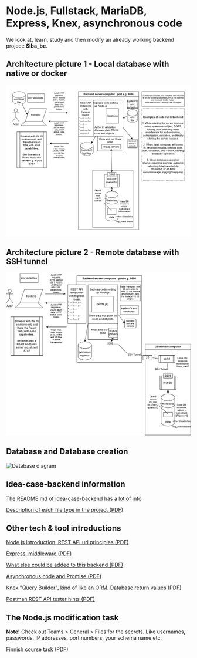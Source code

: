 # Node.js, Fullstack, MariaDB, Express, Knex, asynchronous code


We look at, learn, study and then modify an already working backend project: **Siba_be**.


## Architecture picture 1 - Local database with native or docker

![Architecture picture. Full-stack with Node backend](https://github.com/valju/docs_backend_design/blob/master/BackendArchitecturePic_with_DrawIo_LocalDB_WithMoreDetails.drawio.png)


## Architecture picture 2 - Remote database with SSH tunnel

![Architecture picture. Full-stack with Node backend](https://github.com/valju/docs_backend_design/blob/master/BackendArchitecturePic_with_DrawIo_WithMoreDetails.png)

## Database and Database creation
![Database diagram](https://github.com/haagahelia/Siba_be/blob/main/Database/Documentation/CaseDB_as_image.png)

<!--
**Note!** Check out Teams > General > Files for the secrets. Like usernames, passwords, IP addresses, port numbers, schema and user creation script etc.

This PDF talks about creating "Idea case database" but you can use it to create any,
just use your case scripts instead. Steps could be the same.

[Database creation (PDF)](01_database/CreatingDatabase_for_IdeaCaseBackend.pdf)
-->

## idea-case-backend information

[The README.md of idea-case-backend has a lot of info](https://github.com/valju/idea-case-backend/#readme)

[Description of each file type in the project (PDF)](https://github.com/valju/idea-case-backend/raw/master/BackendDemoProject_ForExample_or_eg_BackendExam.pdf)

<!--
[The project repo itself to be cloned](https://github.com/valju/idea-case-backend)
-->

## Other tech & tool introductions

[Node.js introduction, REST API url principles (PDF)](02_nodejs/NodeJS.pdf)

[Express, middleware (PDF)](02_nodejs/Express_and_middleware.pdf)

[What else could be added to this backend (PDF)](02_nodejs/MoreCouldBeAdded.pdf)

[Asynchronous code and Promise (PDF)](03_asynchronous_code_promises/AsynchronousCode_Promises.pdf)

[Knex "Query Builder", kind of like an ORM. Database return values (PDF)](04_knex/Knex.pdf)

[Postman REST API tester hints (PDF)](10_postman/Postman_Hints.pdf)

## The Node.js modification task

**Note!** Check out Teams > General > Files for the secrets. Like usernames, passwords, IP addresses, port numbers, your schema name etc.

[Finnish course task (PDF)](99_tasks/NodeJS_tehtavat_24k.pdf)

<!--
[English course task (PDF)](99_tasks/NodeJS_task.pdf)
-->